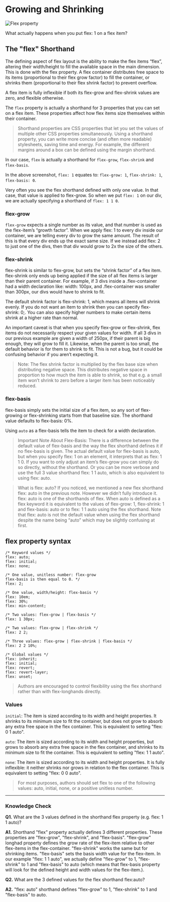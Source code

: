 # Growing and Shrinking

![Flex property](../../../img/flex-property.png "Flex property")

What actually happens when you put flex: 1 on a flex item?

## The "flex" Shorthand
The defining aspect of flex layout is the ability to make the flex items “flex”, altering their width/height to fill the available space in the main dimension. This is done with the flex property. A flex container distributes free space to its items (proportional to their flex grow factor) to fill the container, or shrinks them (proportional to their flex shrink factor) to prevent overflow.

A flex item is fully inflexible if both its flex-grow and flex-shrink values are zero, and flexible otherwise.

The `flex` property is actually a shorthand for 3 properties that you can set on a flex item. These properties affect how flex items size themselves within their container.

> Shorthand properties are CSS properties that let you set the values of multiple other CSS properties simultaneously. Using a shorthand property, you can write more concise (and often more readable) stylesheets, saving time and energy. For example, the different margins around a box can be defined using the margin shorthand.

In our case, `flex` is actually a shorthand for `flex-grow`, `flex-shrink` and `flex-basis`.

In the above screenshot, `flex: 1` equates to: `flex-grow: 1`, `flex-shrink: 1`, `flex-basis: 0`.

Very often you see the flex shorthand defined with only one value. In that case, that value is applied to flex-grow. So when we put `flex: 1` on our div, we are actually specifying a shorthand of `flex: 1 1 0`.

### flex-grow
`flex-grow` expects a single number as its value, and that number is used as the flex-item’s “growth factor”. When we apply flex: 1 to every div inside our container, we are telling every div to grow the same amount. The result of this is that every div ends up the exact same size. If we instead add flex: 2 to just one of the divs, then that div would grow to 2x the size of the others.

### flex-shrink
flex-shrink is similar to flex-grow, but sets the “shrink factor” of a flex item. flex-shrink only ends up being applied if the size of all flex items is larger than their parent container. For example, if 3 divs inside a .flex-container had a width declaration like: width: 100px, and .flex-container was smaller than 300px, our divs would have to shrink to fit.

The default shrink factor is flex-shrink: 1, which means all items will shrink evenly. If you do not want an item to shrink then you can specify flex-shrink: 0;. You can also specify higher numbers to make certain items shrink at a higher rate than normal.

An important caveat is that when you specify flex-grow or flex-shrink, flex items do not necessarily respect your given values for width. If all 3 divs in our previous example are given a width of 250px, if their parent is big enough, they will grow to fill it. Likewise, when the parent is too small, the default behavior is for them to shrink to fit. This is not a bug, but it could be confusing behavior if you aren’t expecting it.

>Note: The flex shrink factor is multiplied by the flex base size when distributing negative space. This distributes negative space in proportion to how much the item is able to shrink, so that e.g. a small item won’t shrink to zero before a larger item has been noticeably reduced.

### flex-basis
flex-basis simply sets the initial size of a flex item, so any sort of flex-growing or flex-shrinking starts from that baseline size. The shorthand value defaults to flex-basis: 0%.

Using `auto` as a flex-basis tells the item to check for a width declaration.

>Important Note About Flex-Basis:
There is a difference between the default value of flex-basis and the way the flex shorthand defines it if no flex-basis is given. The actual default value for flex-basis is auto, but when you specify flex: 1 on an element, it interprets that as flex: 1 1 0. If you want to only adjust an item’s flex-grow you can simply do so directly, without the shorthand. Or you can be more verbose and use the full 3 value shorthand flex: 1 1 auto, which is also equivalent to using flex: auto.

>What is flex: auto?
If you noticed, we mentioned a new flex shorthand flex: auto in the previous note. However we didn’t fully introduce it. flex: auto is one of the shorthands of flex. When auto is defined as a flex keyword it is equivalent to the values of flex-grow: 1, flex-shrink: 1 and flex-basis: auto or to flex: 1 1 auto using the flex shorthand. Note that flex: auto is not the default value when using the flex shorthand despite the name being “auto” which may be slightly confusing at first.

## flex property syntax

```
/* Keyword values */
flex: auto;
flex: initial;
flex: none;

/* One value, unitless number: flex-grow
flex-basis is then equal to 0. */
flex: 2;

/* One value, width/height: flex-basis */
flex: 10em;
flex: 30%;
flex: min-content;

/* Two values: flex-grow | flex-basis */
flex: 1 30px;

/* Two values: flex-grow | flex-shrink */
flex: 2 2;

/* Three values: flex-grow | flex-shrink | flex-basis */
flex: 2 2 10%;

/* Global values */
flex: inherit;
flex: initial;
flex: revert;
flex: revert-layer;
flex: unset;
```
> Authors are encouraged to control flexibility using the flex shorthand rather than with flex-longhands directly.

### Values

`initial`: The item is sized according to its width and height properties. It shrinks to its minimum size to fit the container, but does not grow to absorb any extra free space in the flex container. This is equivalent to setting "flex: 0 1 auto".

`auto`: The item is sized according to its width and height properties, but grows to absorb any extra free space in the flex container, and shrinks to its minimum size to fit the container. This is equivalent to setting "flex: 1 1 auto".

`none`: The item is sized according to its width and height properties. It is fully inflexible: it neither shrinks nor grows in relation to the flex container. This is equivalent to setting "flex: 0 0 auto".

> For most purposes, authors should set flex to one of the following values: auto, initial, none, or a positive unitless number.

---

### Knowledge Check

**Q1.** What are the 3 values defined in the shorthand flex property (e.g. flex: 1 1 auto)?

**A1.** Shorthand "flex" property actually defines 3 different properties. These properties are "flex-grow", "flex-shrink", and "flex-basis". "flex-grow" longhad property defines the grow rate of the flex-item relative to other flex-items in the flex-container. "flex-shrink" works the same but for shrinking items. "flex-basis" sets the basis width value for the flex-item. In our example "flex: 1 1 auto", we actually define "flex-grow" to 1, "flex-shrink" to 1 and "flex-basis" to auto (which means that flex-basis property will look for the defined height and width values for the flex-item.).

**Q2.** What are the 3 defined values for the flex shorthand flex:auto?

**A2.** "flex: auto" shorthand defines "flex-grow" to 1, "flex-shrink" to 1 and "flex-basis" to auto.
